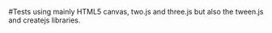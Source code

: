 #Tests using mainly HTML5 canvas, two.js and three.js but also the tween.js and createjs libraries.

